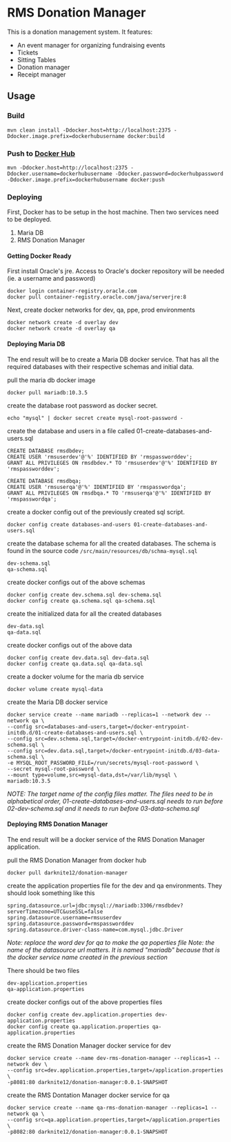 # RMS Donation Manager
This is a donation management system. It features:
  * An event manager for organizing fundraising events
   * Tickets
   * Sitting Tables
  * Donation manager
  * Receipt manager

## Usage
### Build
```
mvn clean install -Ddocker.host=http://localhost:2375 -Ddocker.image.prefix=dockerhubusername docker:build
```

### Push to [Docker Hub](https://hub.docker.com)
```
mvn -Ddocker.host=http://localhost:2375 -Ddocker.username=dockerhubusername -Ddocker.password=dockerhubpassword -Ddocker.image.prefix=dockerhubusername docker:push
```

### Deploying
First, Docker has to be setup in the host machine. Then two services need to be deployed.
1. Maria DB
2. RMS Donation Manager

#### Getting Docker Ready
First install Oracle's jre. Access to Oracle's docker repository will be needed (ie. a username and password)

```
docker login container-registry.oracle.com
docker pull container-registry.oracle.com/java/serverjre:8
```

Next, create docker networks for dev, qa, ppe, prod environments

```
docker network create -d overlay dev
docker network create -d overlay qa
```

#### Deploying Maria DB
The end result will be to create a Maria DB docker service. That has all the required databases with their respective schemas and initial data.

pull the maria db docker image
```
docker pull mariadb:10.3.5
```

create the database root password as docker secret.
```
echo "mysql" | docker secret create mysql-root-password -
```

create the database and users in a file called 01-create-databases-and-users.sql
```
CREATE DATABASE rmsdbdev;
CREATE USER 'rmsuserdev'@'%' IDENTIFIED BY 'rmspassworddev';
GRANT ALL PRIVILEGES ON rmsdbdev.* TO 'rmsuserdev'@'%' IDENTIFIED BY 'rmspassworddev';

CREATE DATABASE rmsdbqa;
CREATE USER 'rmsuserqa'@'%' IDENTIFIED BY 'rmspasswordqa';
GRANT ALL PRIVILEGES ON rmsdbqa.* TO 'rmsuserqa'@'%' IDENTIFIED BY 'rmspasswordqa';
```

create a docker config out of the previously created sql script.
```
docker config create databases-and-users 01-create-databases-and-users.sql
```

create the database schema for all the created databases. The schema is found in the source code `/src/main/resources/db/schma-mysql.sql`
```
dev-schema.sql
qa-schema.sql
```

create docker configs out of the above schemas
```
docker config create dev.schema.sql dev-schema.sql
docker config create qa.schema.sql qa-schema.sql
```

create the initialized data for all the created databases
```
dev-data.sql
qa-data.sql
```

create docker configs out of the above data
```
docker config create dev.data.sql dev-data.sql
docker config create qa.data.sql qa-data.sql
```

create a docker volume for the maria db service
```
docker volume create mysql-data
```

create the Maria DB docker service
```
docker service create --name mariadb --replicas=1 --network dev --network qa \
--config src=databases-and-users,target=/docker-entrypoint-initdb.d/01-create-databases-and-users.sql \
--config src=dev.schema.sql,target=/docker-entrypoint-initdb.d/02-dev-schema.sql \
--config src=dev.data.sql,target=/docker-entrypoint-initdb.d/03-data-schema.sql \
-e MYSQL_ROOT_PASSWORD_FILE=/run/secrets/mysql-root-password \
--secret mysql-root-password \
--mount type=volume,src=mysql-data,dst=/var/lib/mysql \
mariadb:10.3.5
```
*NOTE: The target name of the config files matter. The files need to be in alphabetical order, 01-create-databases-and-users.sql needs to run before 02-dev-schema.sql and it needs to run before 03-data-schema.sql*

#### Deploying RMS Donation Manager
The end result will be a docker service of the RMS Donation Manager application.

pull the RMS Donation Manager from docker hub

```
docker pull darknite12/donation-manager
```

create the application properties file for the dev and qa environments. They should look something like this

```
spring.datasource.url=jdbc:mysql://mariadb:3306/rmsdbdev?serverTimezone=UTC&useSSL=false
spring.datasource.username=rmsuserdev
spring.datasource.password=rmspassworddev
spring.datasource.driver-class-name=com.mysql.jdbc.Driver
```

*Note: replace the word dev for qa to make the qa poperties file*
*Note: the name of the datasource url matters. It is named "mariadb" because that is the docker service name created in the previous section*

There should be two files

```
dev-application.properties
qa-application.properties
```

create docker configs out of the above properties files
```
docker config create dev.application.properties dev-application.properties
docker config create qa.application.properties qa-application.properties
```

create the RMS Donation Manager docker service for dev
```
docker service create --name dev-rms-donation-manager --replicas=1 --network dev \
--config src=dev.application.properties,target=/application.properties \
-p8081:80 darknite12/donation-manager:0.0.1-SNAPSHOT
```

create the RMS Dontation Manager docker service for qa
```
docker service create --name qa-rms-donation-manager --replicas=1 --network qa \
--config src=qa.application.properties,target=/application.properties \
-p8082:80 darknite12/donation-manager:0.0.1-SNAPSHOT
```
